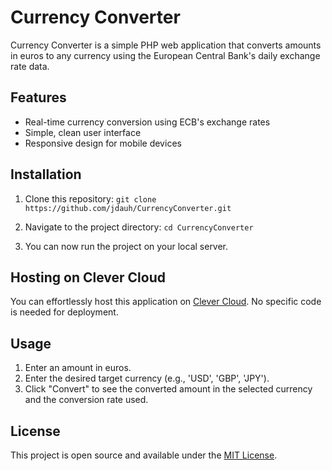 # Currency Converter

Currency Converter is a simple PHP web application that converts amounts in euros to any currency using the European Central Bank's daily exchange rate data.

## Features

- Real-time currency conversion using ECB's exchange rates
- Simple, clean user interface
- Responsive design for mobile devices

## Installation

1. Clone this repository:
```git clone https://github.com/jdauh/CurrencyConverter.git```

2. Navigate to the project directory:
```cd CurrencyConverter```

3. You can now run the project on your local server.

## Hosting on Clever Cloud

You can effortlessly host this application on [Clever Cloud](https://www.clever-cloud.com). No specific code is needed for deployment.

## Usage

1. Enter an amount in euros.
2. Enter the desired target currency (e.g., 'USD', 'GBP', 'JPY').
3. Click "Convert" to see the converted amount in the selected currency and the conversion rate used.

## License

This project is open source and available under the [MIT License](LICENSE).